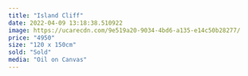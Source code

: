 ```yaml
---
title: "Island Cliff"
date: 2022-04-09 13:18:38.510922
image: https://ucarecdn.com/9e519a20-9034-4bd6-a135-e14c50b28277/
price: "4950"
size: "120 x 150cm"
sold: "Sold"
media: "Oil on Canvas"
---
```


